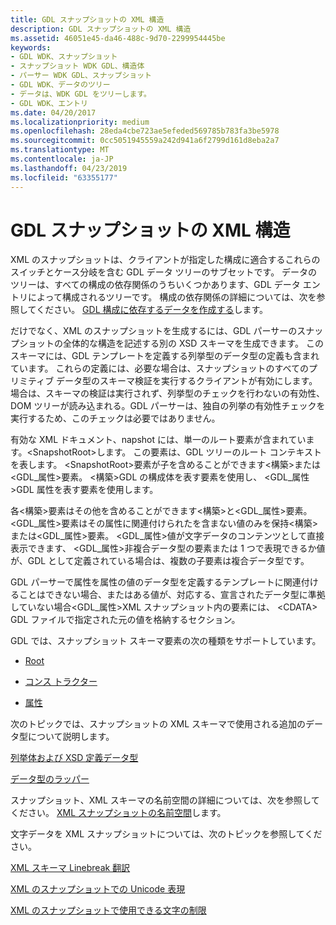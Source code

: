 ```yaml
---
title: GDL スナップショットの XML 構造
description: GDL スナップショットの XML 構造
ms.assetid: 46051e45-da46-488c-9d70-2299954445be
keywords:
- GDL WDK、スナップショット
- スナップショット WDK GDL、構造体
- パーサー WDK GDL、スナップショット
- GDL WDK、データのツリー
- データは、WDK GDL をツリーします。
- GDL WDK、エントリ
ms.date: 04/20/2017
ms.localizationpriority: medium
ms.openlocfilehash: 28eda4cbe723ae5efeded569785b783fa3be5978
ms.sourcegitcommit: 0cc5051945559a242d941a6f2799d161d8eba2a7
ms.translationtype: MT
ms.contentlocale: ja-JP
ms.lasthandoff: 04/23/2019
ms.locfileid: "63355177"
---
```

# <a name="xml-structure-of-gdl-snapshots"></a>GDL スナップショットの XML 構造


XML のスナップショットは、クライアントが指定した構成に適合するこれらのスイッチとケース分岐を含む GDL データ ツリーのサブセットです。 データのツリーは、すべての構成の依存関係のうちいくつかあります、GDL データ エントリによって構成されるツリーです。 構成の依存関係の詳細については、次を参照してください。 [GDL 構成に依存するデータを作成する](creating-gdl-configuration-dependent-data.md)します。

だけでなく、XML のスナップショットを生成するには、GDL パーサーのスナップショットの全体的な構造を記述する別の XSD スキーマを生成できます。 このスキーマには、GDL テンプレートを定義する列挙型のデータ型の定義も含まれています。 これらの定義には、必要な場合は、スナップショットのすべてのプリミティブ データ型のスキーマ検証を実行するクライアントが有効にします。 場合は、スキーマの検証は実行されず、列挙型のチェックを行わないの有効性、DOM ツリーが読み込まれる。GDL パーサーは、独自の列挙の有効性チェックを実行するため、このチェックは必要ではありません。

有効な XML ドキュメント、napshot には、単一のルート要素が含まれています。&lt;SnapshotRoot&gt;します。 この要素は、GDL ツリーのルート コンテキストを表します。 &lt;SnapshotRoot&gt;要素が子を含めることができます&lt;構築&gt;または&lt;GDL\_属性&gt;要素。 &lt;構築&gt;GDL の構成体を表す要素を使用し、 &lt;GDL\_属性&gt;GDL 属性を表す要素を使用します。

各&lt;構築&gt;要素はその他を含めることができます&lt;構築&gt;と&lt;GDL\_属性&gt;要素。 &lt;GDL\_属性&gt;要素はその属性に関連付けられたを含まない値のみを保持&lt;構築&gt;または&lt;GDL\_属性&gt;要素。 &lt;GDL\_属性&gt;値が文字データのコンテンツとして直接表示できます、 &lt;GDL\_属性&gt;非複合データ型の要素または 1 つで表現できるか値が、GDL として定義されている場合は、複数の子要素は複合データ型です。

GDL パーサーで属性を属性の値のデータ型を定義するテンプレートに関連付けることはできない場合、またはある値が、対応する、宣言されたデータ型に準拠していない場合&lt;GDL\_属性&gt;XML スナップショット内の要素には、 &lt;CDATA&gt; GDL ファイルで指定された元の値を格納するセクション。

GDL では、スナップショット スキーマ要素の次の種類をサポートしています。

-   [Root](gdl-schema-root-element.md)

-   [コンス トラクター](gdl-schema-construct-element.md)

-   [属性](gdl-schema-attribute-element.md)

次のトピックでは、スナップショットの XML スキーマで使用される追加のデータ型について説明します。

[列挙体および XSD 定義データ型](enumerations-and-xsd-defined-data-types.md)

[データ型のラッパー](data-type-wrappers.md)

スナップショット、XML スキーマの名前空間の詳細については、次を参照してください。 [XML スナップショットの名前空間](xml-snapshot-namespaces.md)します。

文字データを XML スナップショットについては、次のトピックを参照してください。

[XML スキーマ Linebreak 翻訳](xml-schema-linebreak-translations.md)

[XML のスナップショットでの Unicode 表現](unicode-representations-in-xml-snapshots.md)

[XML のスナップショットで使用できる文字の制限](xml-restrictions-on-allowed-characters-in-snapshots.md)

 

 





